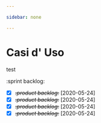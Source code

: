 ```yaml
---

sidebar: none

---
```


# Casi d' Uso

test

:sprint backlog:

* [X] ~~*:product backlog:*~~ [2020-05-24]
* [X] ~~*:product backlog:*~~ [2020-05-24]
* [X] ~~*:product backlog:*~~ [2020-05-24]
* [X] ~~*:product backlog:*~~ [2020-05-24]